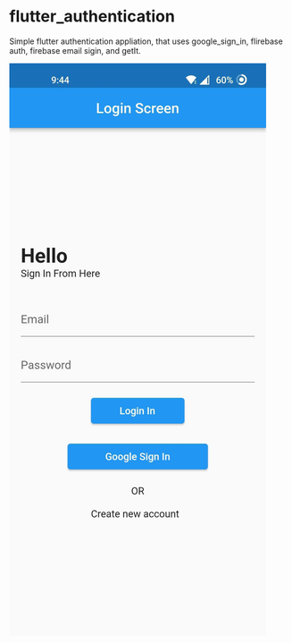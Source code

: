 # flutter_authentication

Simple flutter authentication appliation,  that uses google_sign_in, flirebase auth, firebase email sigin, and getIt. 

![](images/Screenshot_2022-06-19-09-44-08-16_4bb36387de713a70ac334ad9ef0912ae.jpg)
